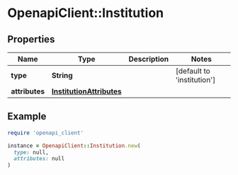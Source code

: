# OpenapiClient::Institution

## Properties

| Name | Type | Description | Notes |
| ---- | ---- | ----------- | ----- |
| **type** | **String** |  | [default to &#39;institution&#39;] |
| **attributes** | [**InstitutionAttributes**](InstitutionAttributes.md) |  |  |

## Example

```ruby
require 'openapi_client'

instance = OpenapiClient::Institution.new(
  type: null,
  attributes: null
)
```

